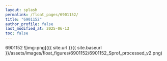 ```yaml
---
layout: splash
permalink: /float_pages/6901152/
title: "6901152"
author_profile: false
last_modified_at: 2025-06-13
toc: false
---
```

 
6901152
![img-png]({{ site.url }}{{ site.baseurl }}/assets/images/float_figures/6901152/6901152_Sprof_processed_v2.png)